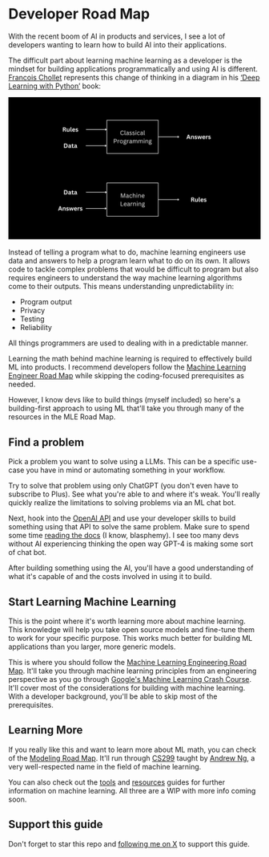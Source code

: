 # Developer Road Map

With the recent boom of AI in products and services, I see a lot of developers wanting to learn how to build AI into their applications.

The difficult part about learning machine learning as a developer is the mindset for building applications programmatically and using AI is different. [Francois Chollet](https://twitter.com/fchollet) represents this change of thinking in a diagram in his [‘Deep Learning with Python’](https://www.manning.com/books/deep-learning-with-python-second-edition?a_aid=keras&a_bid=76564dff) book:

![ml vs programming](../assets/chollet_diagram.png)

Instead of telling a program what to do, machine learning engineers use data and answers to help a program learn what to do on its own. It allows code to tackle complex problems that would be difficult to program but also requires engineers to understand the way machine learning algorithms come to their outputs. This means understanding unpredictability in:

* Program output
* Privacy
* Testing
* Reliability

All things programmers are used to dealing with in a predictable manner.

Learning the math behind machine learning is required to effectively build ML into products. I recommend developers follow the [Machine Learning Engineer Road Map](mle_road_map.md) while skipping the coding-focused prerequisites as needed.

However, I know devs like to build things (myself included) so here's a building-first approach to using ML that'll take you through many of the resources in the MLE Road Map.

## Find a problem

Pick a problem you want to solve using a LLMs. This can be a specific use-case you have in mind or automating something in your workflow.

Try to solve that problem using only ChatGPT (you don't even have to subscribe to Plus). See what you're able to and where it's weak. You'll really quickly realize the limitations to solving problems via an ML chat bot.

Next, hook into the [OpenAI API](https://openai.com/blog/openai-api) and use your developer skills to build something using that API to solve the same problem. Make sure to spend some time [reading the docs](https://platform.openai.com/docs/introduction) (I know, blasphemy). I see too many devs without AI experiencing thinking the open way GPT-4 is making some sort of chat bot.

After building something using the AI, you'll have a good understanding of what it's capable of and the costs involved in using it to build.

## Start Learning Machine Learning

This is the point where it's worth learning more about machine learning. This knowledge will help you take open source models and fine-tune them to work for your specific purpose. This works much better for building ML applications than you larger, more generic models.

This is where you should follow the [Machine Learning Engineering Road Map](mle_road_map.md). It'll take you through machine learning principles from an engineering perspective as you go through [Google's Machine Learning Crash Course](https://developers.google.com/machine-learning/crash-course/framing/video-lecture). It'll cover most of the considerations for building with machine learning. With a developer background, you'll be able to skip most of the prerequisites.

## Learning More

If you really like this and want to learn more about ML math, you can check of the [Modeling Road Map](modeling_road_map.md). It'll run through [CS299](../CS229/cs229.md) taught by [Andrew Ng](https://www.andrewng.org/), a very well-respected name in the field of machine learning.

You can also check out the [tools](../tools.md) and [resources](../topics.md) guides for further information on machine learning. All three are a WIP with more info coming soon.

## Support this guide

Don't forget to star this repo and [following me on X](https://x.com/loganthorneloe) to support this guide.